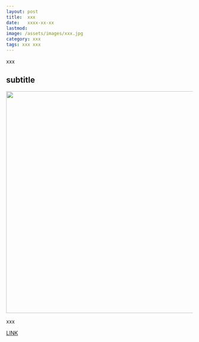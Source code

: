 ```yaml
---
layout: post
title:  xxx
date:   xxxx-xx-xx
lastmod:    
image: /assets/images/xxx.jpg
category: xxx
tags: xxx xxx
---
```


xxx

## subtitle

<img src="/assets/images/xxx.jpg" width="600" />

xxx

[LINK](https://xxx)


<br>
<br>
<br>
